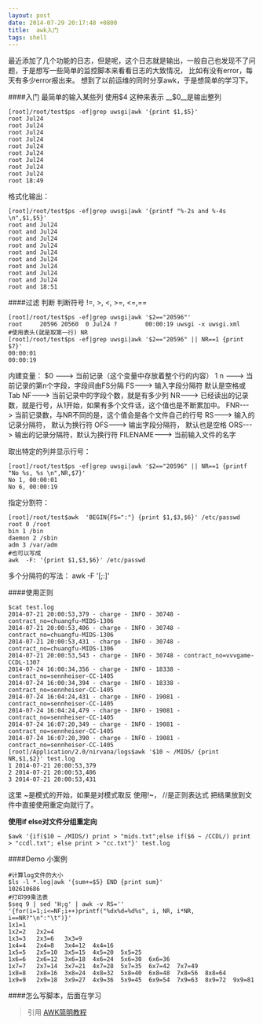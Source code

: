```yaml
---
layout: post
date: 2014-07-29 20:17:48 +0800
title:  awk入门
tags: shell
---
```


最近添加了几个功能的日志，但是呢，这个日志就是输出，一般自己也发现不了问题，于是想写一些简单的监控脚本来看看日志的大致情况，
比如有没有error，每天有多少error报出来。 想到了以前运维的同时分享awk，于是想简单的学习下。


####入门
最简单的输入某些列 使用$4 这种来表示  __$0__是输出整列

    [root]/root/test$ps -ef|grep uwsgi|awk '{print $1,$5}'
    root Jul24
    root Jul24
    root Jul24
    root Jul24
    root Jul24
    root Jul24
    root Jul24
    root Jul24
    root Jul24
    root 18:49

格式化输出：

    [root]/root/test$ps -ef|grep uwsgi|awk '{printf "%-2s and %-4s \n",$1,$5}'
    root and Jul24
    root and Jul24
    root and Jul24
    root and Jul24
    root and Jul24
    root and Jul24
    root and Jul24
    root and Jul24
    root and Jul24
    root and 18:51

####过滤 判断
判断符号 !=, >, <, >=, <=,==

    [root]/root/test$ps -ef|grep uwsgi|awk '$2=="20596"'
    root     20596 20560  0 Jul24 ?        00:00:19 uwsgi -x uwsgi.xml
    #使用表头(就是取第一行) NR
    [root]/root/test$ps -ef|grep uwsgi|awk '$2=="20596" || NR==1 {print $7}'
    00:00:01
    00:00:19

内建变量：
    $0 --->  当前记录（这个变量中存放着整个行的内容）
    $1~$n --->   当前记录的第n个字段，字段间由FS分隔
    FS--->  输入字段分隔符 默认是空格或Tab
    NF--->  当前记录中的字段个数，就是有多少列
    NR--->  已经读出的记录数，就是行号，从1开始，如果有多个文件话，这个值也是不断累加中。
    FNR---> 当前记录数，与NR不同的是，这个值会是各个文件自己的行号
    RS--->  输入的记录分隔符， 默认为换行符
    OFS---> 输出字段分隔符， 默认也是空格
    ORS---> 输出的记录分隔符，默认为换行符
    FILENAME--->    当前输入文件的名字

取出特定的列并显示行号：

    [root]/root/test$ps -ef|grep uwsgi|awk '$2=="20596" || NR==1 {printf "No %s, %s \n",NR,$7}'
    No 1, 00:00:01
    No 6, 00:00:19

指定分割符：

    [root]/root/test$awk  'BEGIN{FS=":"} {print $1,$3,$6}' /etc/passwd
    root 0 /root
    bin 1 /bin
    daemon 2 /sbin
    adm 3 /var/adm
    #也可以写成
    awk  -F: '{print $1,$3,$6}' /etc/passwd

多个分隔符的写法： awk -F '[;:]'

####使用正则

    $cat test.log
    2014-07-21 20:00:53,379 - charge - INFO - 30748 - contract_no=chuangfu-MIDS-1306
    2014-07-21 20:00:53,406 - charge - INFO - 30748 - contract_no=chuangfu-MIDS-1306
    2014-07-21 20:00:53,431 - charge - INFO - 30748 - contract_no=chuangfu-MIDS-1306
    2014-07-21 20:00:53,543 - charge - INFO - 30748 - contract_no=vvvgame-CCDL-1307
    2014-07-24 16:00:34,356 - charge - INFO - 18338 - contract_no=sennheiser-CC-1405
    2014-07-24 16:00:34,394 - charge - INFO - 18338 - contract_no=sennheiser-CC-1405
    2014-07-24 16:04:24,431 - charge - INFO - 19081 - contract_no=sennheiser-CC-1405
    2014-07-24 16:04:24,479 - charge - INFO - 19081 - contract_no=sennheiser-CC-1405
    2014-07-24 16:07:20,349 - charge - INFO - 19081 - contract_no=sennheiser-CC-1405
    2014-07-24 16:07:20,390 - charge - INFO - 19081 - contract_no=sennheiser-CC-1405
    [root]/Application/2.0/nirvana/logs$awk '$10 ~ /MIDS/ {print NR,$1,$2}' test.log
    1 2014-07-21 20:00:53,379
    2 2014-07-21 20:00:53,406
    3 2014-07-21 20:00:53,431

这里 ~是模式的开始，如果是对模式取反 使用!~， //是正则表达式
把结果放到文件中直接使用重定向就行了。

__使用if else对文件分组重定向__

    $awk '{if($10 ~ /MIDS/) print > "mids.txt";else if($6 ~ /CCDL/) print > "ccdl.txt"; else print > "cc.txt"}' test.log

####Demo  小案例

    #计算log文件的大小
    $ls -l *.log|awk '{sum+=$5} END {print sum}'
    102610686
    #打印99乘法表
    $seq 9 | sed 'H;g' | awk -v RS='' '{for(i=1;i<=NF;i++)printf("%dx%d=%d%s", i, NR, i*NR, i==NR?"\n":"\t")}'
    1x1=1
    1x2=2   2x2=4
    1x3=3   2x3=6   3x3=9
    1x4=4   2x4=8   3x4=12  4x4=16
    1x5=5   2x5=10  3x5=15  4x5=20  5x5=25
    1x6=6   2x6=12  3x6=18  4x6=24  5x6=30  6x6=36
    1x7=7   2x7=14  3x7=21  4x7=28  5x7=35  6x7=42  7x7=49
    1x8=8   2x8=16  3x8=24  4x8=32  5x8=40  6x8=48  7x8=56  8x8=64
    1x9=9   2x9=18  3x9=27  4x9=36  5x9=45  6x9=54  7x9=63  8x9=72  9x9=81


####怎么写脚本，后面在学习
>引用
>[AWK简明教程](http://coolshell.cn/articles/9070.html)

